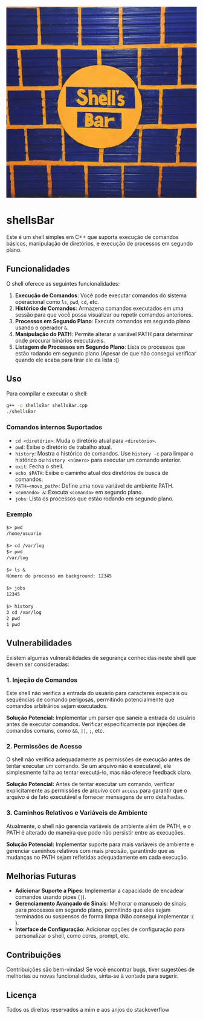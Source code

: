 
![](shellsBar.jpg)


# shellsBar

Este é um shell simples em C++ que suporta execução de comandos básicos, manipulação de diretórios, e execução de processos em segundo plano.

## Funcionalidades

O shell oferece as seguintes funcionalidades:

1. **Execução de Comandos**: Você pode executar comandos do sistema operacional como `ls`, `pwd`, `cd`, etc.
2. **Histórico de Comandos**: Armazena comandos executados em uma sessão para que você possa visualizar ou repetir comandos anteriores.
3. **Processos em Segundo Plano**: Executa comandos em segundo plano usando o operador `&`.
4. **Manipulação do PATH**: Permite alterar a variável PATH para determinar onde procurar binários executáveis.
5. **Listagem de Processos em Segundo Plano**: Lista os processos que estão rodando em segundo plano.(Apesar de que não consegui verificar quando ele acaba para tirar ele da lista :()

## Uso

Para compilar e executar o shell:

```bash
g++ -o shellsBar shellsBar.cpp
./shellsBar
```

### Comandos internos Suportados

- `cd <diretório>`: Muda o diretório atual para `<diretório>`.
- `pwd`: Exibe o diretório de trabalho atual.
- `history`: Mostra o histórico de comandos. Use `history -c` para limpar o histórico ou `history <número>` para executar um comando anterior.
- `exit`: Fecha o shell.
- `echo $PATH`: Exibe o caminho atual dos diretórios de busca de comandos.
- `PATH=<novo_path>`: Define uma nova variável de ambiente PATH.
- `<comando> &`: Executa `<comando>` em segundo plano.
- `jobs`: Lista os processos que estão rodando em segundo plano.

### Exemplo

```shell
$> pwd
/home/usuario

$> cd /var/log
$> pwd
/var/log

$> ls &
Número do processo em background: 12345

$> jobs
12345

$> history
3 cd /var/log
2 pwd
1 pwd
```

## Vulnerabilidades

Existem algumas vulnerabilidades de segurança conhecidas neste shell que devem ser consideradas:

### 1. **Injeção de Comandos**

Este shell não verifica a entrada do usuário para caracteres especiais ou sequências de comando perigosas, permitindo potencialmente que comandos arbitrários sejam executados.

**Solução Potencial:** Implementar um parser que saneie a entrada do usuário antes de executar comandos. Verificar especificamente por injeções de comandos comuns, como `&&`, `||`, `;`, etc.

### 2. **Permissões de Acesso**

O shell não verifica adequadamente as permissões de execução antes de tentar executar um comando. Se um arquivo não é executável, ele simplesmente falha ao tentar executá-lo, mas não oferece feedback claro.

**Solução Potencial:** Antes de tentar executar um comando, verificar explicitamente as permissões de arquivo com `access` para garantir que o arquivo é de fato executável e fornecer mensagens de erro detalhadas.

### 3. **Caminhos Relativos e Variáveis de Ambiente**

Atualmente, o shell não gerencia variáveis de ambiente além de PATH, e o PATH é alterado de maneira que pode não persistir entre as execuções.

**Solução Potencial:** Implementar suporte para mais variáveis de ambiente e gerenciar caminhos relativos com mais precisão, garantindo que as mudanças no PATH sejam refletidas adequadamente em cada execução.

## Melhorias Futuras

- **Adicionar Suporte a Pipes**: Implementar a capacidade de encadear comandos usando pipes (`|`).
- **Gerenciamento Avançado de Sinais**: Melhorar o manuseio de sinais para processos em segundo plano, permitindo que eles sejam terminados ou suspensos de forma limpa (Não consegui implementar :( ).
- **Interface de Configuração**: Adicionar opções de configuração para personalizar o shell, como cores, prompt, etc.


## Contribuições

Contribuições são bem-vindas! Se você encontrar bugs, tiver sugestões de melhorias ou novas funcionalidades, sinta-se à vontade para sugerir.

## Licença

Todos os direitos reservados a mim e aos anjos do stackoverflow

